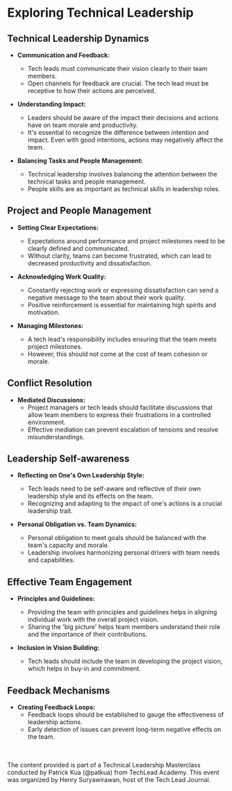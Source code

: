 # Exploring Technical Leadership

## Technical Leadership Dynamics

- **Communication and Feedback:**
  - Tech leads must communicate their vision clearly to their team members.
  - Open channels for feedback are crucial. The tech lead must be receptive to how their actions are perceived.

- **Understanding Impact:**
  - Leaders should be aware of the impact their decisions and actions have on team morale and productivity.
  - It's essential to recognize the difference between intention and impact. Even with good intentions, actions may negatively affect the team.

- **Balancing Tasks and People Management:**
  - Technical leadership involves balancing the attention between the technical tasks and people management.
  - People skills are as important as technical skills in leadership roles.

## Project and People Management

- **Setting Clear Expectations:**
  - Expectations around performance and project milestones need to be clearly defined and communicated.
  - Without clarity, teams can become frustrated, which can lead to decreased productivity and dissatisfaction.

- **Acknowledging Work Quality:**
  - Constantly rejecting work or expressing dissatisfaction can send a negative message to the team about their work quality.
  - Positive reinforcement is essential for maintaining high spirits and motivation.

- **Managing Milestones:**
  - A tech lead's responsibility includes ensuring that the team meets project milestones.
  - However, this should not come at the cost of team cohesion or morale.

## Conflict Resolution

- **Mediated Discussions:**
  - Project managers or tech leads should facilitate discussions that allow team members to express their frustrations in a controlled environment.
  - Effective mediation can prevent escalation of tensions and resolve misunderstandings.

## Leadership Self-awareness

- **Reflecting on One's Own Leadership Style:**
  - Tech leads need to be self-aware and reflective of their own leadership style and its effects on the team.
  - Recognizing and adapting to the impact of one's actions is a crucial leadership trait.

- **Personal Obligation vs. Team Dynamics:**
  - Personal obligation to meet goals should be balanced with the team's capacity and morale.
  - Leadership involves harmonizing personal drivers with team needs and capabilities.

## Effective Team Engagement

- **Principles and Guidelines:**
  - Providing the team with principles and guidelines helps in aligning individual work with the overall project vision.
  - Sharing the 'big picture' helps team members understand their role and the importance of their contributions.

- **Inclusion in Vision Building:**
  - Tech leads should include the team in developing the project vision, which helps in buy-in and commitment.

## Feedback Mechanisms

- **Creating Feedback Loops:**
  - Feedback loops should be established to gauge the effectiveness of leadership actions.
  - Early detection of issues can prevent long-term negative effects on the team.

<br><br>
The content provided is part of a Technical Leadership Masterclass conducted by Patrick Kua (@patkua) from TechLead Academy. This event was organized by Henry Suryawirawan, host of the Tech Lead Journal.